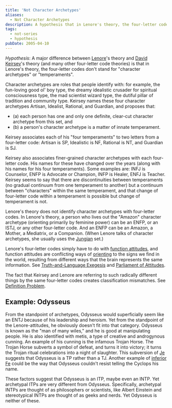 ```yaml
---
title: 'Not Character Archetypes'
aliases:
  - Not Character Archetypes
description: A hypothesis that in Lenore's theory, the four-letter codes don't stand for "character archetypes" or "temperaments"
tags:
  - not-series
  - hypothesis
pubDate: 2005-04-10
---
```


_Hypothesis_: A major difference between [Lenore](../../typologists/lenore-thomson)'s theory and [David Keirsey](../../typologists/david-keirsey)'s theory (and many other four-letter code theories) is that in Lenore's theory, the four-letter codes don't stand for "character archetypes" or "temperaments".

Character archetypes are roles that people identify with: for example, the fun-loving good ol' boy type, the dreamy idealistic crusader for spiritual consciousness type, the mad scientist wizard type, the dutiful pillar of tradition and community type. Keirsey names these four character archetypes Artisan, Idealist, Rational, and Guardian, and proposes that:

- (a) each person has one and only one definite, clear-cut character archetype from this set, and
- (b) a person's character archetype is a matter of innate temperament.

Keirsey associates each of his "four temperaments" to two letters from a four-letter code: Artisan is SP, Idealistic is NF, Rational is NT, and Guardian is SJ.

Keirsey also associates finer-grained character archetypes with each four-letter code. His names for these have changed over the years (along with his names for his four temperaments). Some examples are: INFJ is Counselor, ENFP is Advocate or Champion, INFP is Healer, ENFJ is Teacher. Keirsey seems to say that there are discontinuities between temperaments (no gradual continuum from one temperament to another) but a continuum between "characters" within the same temperament, and that change of four-letter code within a temperament is possible but change of temperament is not.

Lenore's theory does not identify character archetypes with four-letter codes. In Lenore's theory, a person who lives out the "Amazon" character archetype (orienting primarily by feminine power) can be an ENFP, or an ISTJ, or any other four-letter code. And an ENFP can be an Amazon, a Mother, a Mediatrix, or a Companion. (When Lenore talks of character archetypes, she usually uses the [Jungian](../../typologists/carl-jung) set.)

Lenore's four-letter codes simply have to do with [function attitudes](../../fundamentals/function-attitude), and function attitudes are conflicting ways of [orienting](../../sign-interpretation/orienting) to the signs we find in the world, resulting from different ways that the brain represents the same information. See [Truth-and-Language Exegesis](../truth-and-language-exegesis) and [Parliament of Attitudes](../parliament-of-attitudes).

The fact that Keirsey and Lenore are referring to such radically different things by the same four-letter codes creates classification mismatches. See [Definition Problem](../../fundamentals/our-difficulties/definition-problem).

## Example: Odysseus

From the standpoint of archetypes, Odysseus would superficially seem like an ENTJ because of his leadership and heroism. Yet from the standpoint of the Lenore-attitudes, he obviously doesn't fit into that category. Odysseus is known as the "man of many wiles," and he is good at manipulating people. He is also identified with metis, a type of creative and androgynous cunning. An example of his cunning is the infamous Trojan Horse. The Trojan Horse subverts a symbol of defeat, and turns it into victory; it turns the Trojan ritual celebrations into a night of slaughter. This subversion of [Je](../../function-attitude/functions/judgement) suggests that Odysseus is a TP rather than a TJ. Another example of [inferior](../../function-attitude/cognitive-stack/inferior-function) [Fe](../../function-attitude/attitudes/extraverted-feeling) could be the way that Odysseus couldn't resist telling the Cyclops his name.

These factors suggest that Odysseus is an ITP, maybe even an INTP. Yet archetypal ITPs are very different from Odysseus. Specifically, archetypal INTPs are thought of as philosophers or scientists, like Albert Einstein and stereotypical INTPs are thought of as geeks and nerds. Yet Odysseus is neither of these.
